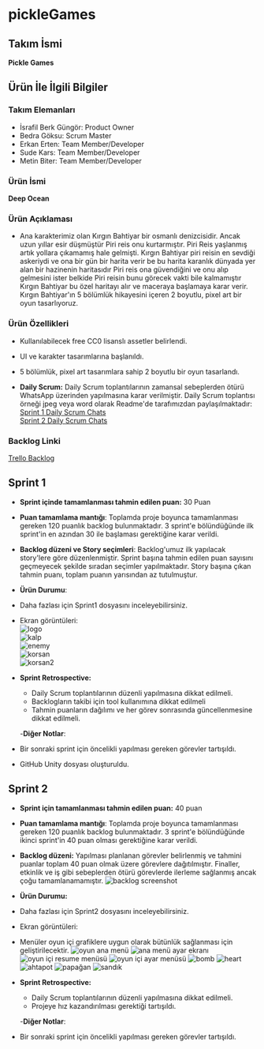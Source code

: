 # pickleGames

## **Takım İsmi**
**Pickle Games**

## Ürün İle İlgili Bilgiler

### Takım Elemanları
- İsrafil Berk Güngör: Product Owner
- Bedra Göksu: Scrum Master
- Erkan Erten: Team Member/Developer
- Sude Kars: Team Member/Developer
- Metin Biter: Team Member/Developer

### Ürün İsmi
**Deep Ocean**

### Ürün Açıklaması

- Ana karakterimiz olan Kırgın Bahtiyar bir osmanlı denizcisidir. Ancak uzun yıllar esir düşmüştür Piri reis onu kurtarmıştır.  Piri Reis yaşlanmış artık yollara çıkamamış hale gelmişti. Kırgın Bahtiyar piri reisin en sevdiği askeriydi ve ona bir gün bir harita verir be bu harita karanlık dünyada yer alan bir hazinenin haritasıdır Piri reis ona güvendiğini ve onu alıp gelmesini ister belkide Piri reisin bunu görecek vakti bile kalmamıştır Kırgın Bahtiyar bu özel haritayı alır ve maceraya başlamaya karar verir. Kırgın Bahtiyar'ın 5 bölümlük hikayesini içeren 2 boyutlu, pixel art bir oyun tasarlıyoruz.

### Ürün Özellikleri

- Kullanılabilecek free CC0 lisanslı assetler belirlendi.
- UI ve karakter tasarımlarına başlanıldı.
- 5 bölümlük, pixel art tasarımlara sahip 2 boyutlu bir oyun tasarlandı.

- **Daily Scrum:** Daily Scrum toplantılarının zamansal sebeplerden ötürü WhatsApp üzerinden yapılmasına karar verilmiştir. Daily Scrum toplantısı örneği jpeg veya word olarak Readme'de tarafımızdan paylaşılmaktadır:  <br/>
 [Sprint 1 Daily Scrum Chats](https://github.com/bedragoksu/pickleGames/blob/main/Project%20Management/Sprint1/DailyScrumSprint1.DOCX) <br/>
 [Sprint 2 Daily Scrum Chats](https://github.com/bedragoksu/pickleGames/blob/main/Project%20Management/Sprint2/DailyScrumSprint2.DOCX) <br/>


### Backlog Linki
[Trello Backlog](https://trello.com/b/8pDb5IU6/deep-ocean)


## Sprint 1

- **Sprint içinde tamamlanması tahmin edilen puan:** 30 Puan
- **Puan tamamlama mantığı**: Toplamda proje boyunca tamamlanması gereken 120 puanlık backlog bulunmaktadır. 3 sprint'e bölündüğünde ilk sprint'in en azından 30 ile başlaması gerektiğine karar verildi.
- **Backlog düzeni ve Story seçimleri**: Backlog'umuz ilk yapılacak story'lere göre düzenlenmiştir. Sprint başına tahmin edilen puan sayısını geçmeyecek şekilde sıradan seçimler yapılmaktadır. Story başına çıkan tahmin puanı, toplam puanın yarısından az tutulmuştur. 

- **Ürün Durumu**: 
- Daha fazlası için Sprint1 dosyasını inceleyebilirsiniz.
- Ekran görüntüleri: <br/>
![logo](https://github.com/bedragoksu/pickleGames/blob/main/Project%20Management/Sprint1/logo.jpeg) <br/>
![kalp](https://github.com/bedragoksu/pickleGames/blob/main/Project%20Management/Sprint1/kalp.png) <br/>
![enemy](https://github.com/bedragoksu/pickleGames/blob/main/Project%20Management/Sprint1/enemy.png) <br/>
![korsan](https://github.com/bedragoksu/pickleGames/blob/main/Project%20Management/Sprint1/korsan.jpeg) <br/>
![korsan2](https://github.com/bedragoksu/pickleGames/blob/main/Project%20Management/Sprint1/korsan2.jpeg) <br/>



- **Sprint Retrospective:**
  - Daily Scrum toplantılarının düzenli yapılmasına dikkat edilmeli.
  - Backlogların takibi için tool kullanımına dikkat edilmeli
  - Tahmin puanların dağılımı ve her görev sonrasında güncellenmesine dikkat edilmeli.
  
  -**Diğer Notlar**:
- Bir sonraki sprint için öncelikli yapılması gereken görevler tartışıldı.
- GitHub Unity dosyası oluşturuldu.

## Sprint 2

- **Sprint için tamamlanması tahmin edilen puan:** 40 puan
- **Puan tamamlama mantığı**: Toplamda proje boyunca tamamlanması gereken 120 puanlık backlog bulunmaktadır. 3 sprint'e bölündüğünde ikinci sprint'in 40 puan olması gerektiğine karar verildi.
- **Backlog düzeni:** Yapılması planlanan görevler belirlenmiş ve tahmini puanlar toplam 40 puan olmak üzere görevlere dağıtılmıştır. Finaller, etkinlik ve iş gibi sebeplerden ötürü görevlerde ilerleme sağlanmış ancak çoğu tamamlanamamıştır.
![backlog screenshot](https://github.com/bedragoksu/pickleGames/blob/main/Project%20Management/Sprint2/backlogSS.PNG)

- **Ürün Durumu:**
- Daha fazlası için Sprint2 dosyasını inceleyebilirsiniz.
- Ekran görüntüleri: <br/>

- Menüler oyun içi grafiklere uygun olarak bütünlük sağlanması için geliştirilecektir.
![oyun ana menü](https://github.com/bedragoksu/pickleGames/blob/main/Project%20Management/Sprint2/Oyun%20Ana%20Men%C3%BC.jpeg) ![ana menü ayar ekranı](https://github.com/bedragoksu/pickleGames/blob/main/Project%20Management/Sprint2/Ana%20Men%C3%BC%20Ayar%20Ekran%C4%B1.jpeg) <br/>
![oyun içi resume menüsü](https://github.com/bedragoksu/pickleGames/blob/main/Project%20Management/Sprint2/Oyun%20%C4%B0%C3%A7i%20Resume%20Men%C3%BCs%C3%BC.jpeg) ![oyun içi ayar menüsü](https://github.com/bedragoksu/pickleGames/blob/main/Project%20Management/Sprint2/Oyun%20%C4%B0%C3%A7i%20Ayar%20Men%C3%BCs%C3%BC.jpeg)
![bomb](https://github.com/bedragoksu/pickleGames/blob/main/Project%20Management/Sprint2/bomb.png) ![heart](https://github.com/bedragoksu/pickleGames/blob/main/Project%20Management/Sprint2/heart.png)
![ahtapot](https://github.com/bedragoksu/pickleGames/blob/main/Project%20Management/Sprint2/octopus.png) ![papağan](https://github.com/bedragoksu/pickleGames/blob/main/Project%20Management/Sprint2/parrot.png) ![sandık](https://github.com/bedragoksu/pickleGames/blob/main/Project%20Management/Sprint2/sand%C4%B1k.png)<br/>


- **Sprint Retrospective:**
  - Daily Scrum toplantılarının düzenli yapılmasına dikkat edilmeli.
  - Projeye hız kazandırılması gerektiği tartışıldı.
  
  -**Diğer Notlar**:
- Bir sonraki sprint için öncelikli yapılması gereken görevler tartışıldı.




